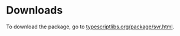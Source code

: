 Downloads
=========

To download the package, go to
[typescriptlibs.org/package/svr.html](https://typescriptlibs.org/package/svr.html).

<script type="text/javascript">location.href="https://typescriptlibs.org/package/svr.html";</script>
